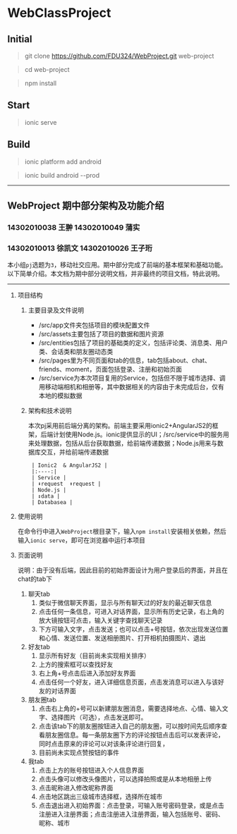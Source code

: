 # WebClassProject
## Initial

> git clone https://github.com/FDU324/WebProject.git web-project

> cd web-project

> npm install


## Start

> ionic serve

## Build

> ionic platform add android

> ionic build android --prod

---
## WebProject 期中部分架构及功能介绍

### 14302010038 王翀 14302010049 蒲实
### 14302010013 徐凯文 14302010026 王子珩

本小组`pj`选题为`3`，移动社交应用。期中部分完成了前端的基本框架和基础功能。以下简单介绍。本文档为期中部分说明文档，并非最终的项目文档，特此说明。

---

1. 项目结构
    1. 主要目录及文件说明
        - /src/app文件夹包括项目的模块配置文件
        - /src/assets主要包括了项目的数据和图片资源
        - /src/entities包括了项目的基础类的定义，包括评论类、消息类、用户类、会话类和朋友圈动态类
        - /src/pages里为不同页面和tab的信息，tab包括about、chat、friends、moment，页面包括登录、注册和初始页面
        - /src/service为本次项目复用的Service，包括但不限于城市选择、调用移动端相机和相册等，其中数据相关的内容由于未完成后台，仅有本地的模拟数据
    2. 架构和技术说明

        本次pj采用前后端分离的架构。前端主要采用ionic2+AngularJS2的框架，后端计划使用Node.js。ionic提供显示的UI；/src/service中的服务用来处理数据，包括从后台获取数据，给前端传递数据；Node.js用来与数据库交互，并给前端传递数据

            | Ionic2  & AngularJS2 |
            |:----:|
            | Service |
            | ⬇request  ⬆request |
            | Node.js |
            | ↕️data |
            | Databasea |
            
2. 使用说明

    在命令行中进入`WebProject`根目录下，输入`npm install`安装相关依赖，然后输入`ionic serve`，即可在浏览器中运行本项目

3. 页面说明

    说明：由于没有后端，因此目前的初始界面设计为用户登录后的界面，并且在chat的tab下
    
    1. 聊天tab
        1. 类似于微信聊天界面，显示与所有聊天过的好友的最近聊天信息
        2. 点击任何一条信息，可进入对话界面，显示所有历史记录，右上角的放大镜按钮可点击，输入关键字查找聊天记录
        3. 下方可输入文字，点击发送；也可以点击+号按钮，依次出现发送位置和心情、发送位置、发送相册图片、打开相机拍摄图片、退出
    2. 好友tab
        1. 显示所有好友（目前尚未实现相关排序）
        2. 上方的搜索框可以查找好友
        3. 右上角+号点击后进入添加好友界面
        4. 点击任何一个好友，进入详细信息页面，点击发消息可以进入与该好友的对话界面
    3. 朋友圈tab
        1. 点击右上角的+号可以新建朋友圈消息，需要选择地点、心情、输入文字、选择图片（可选），点击发送即可。
        2.	点击该tab下的朋友圈按钮进入自己的朋友圈，可以按时间先后顺序查看朋友圈信息。每一条朋友圈下方的评论按钮点击后可以发表评论，同时点击原来的评论可以对该条评论进行回复，
        3.	目前尚未实现点赞按钮的事件
    4.	我tab
        1.	点击上方的账号按钮进入个人信息界面
        2.	点击头像可以修改头像图片，可以选择拍照或是从本地相册上传
        3.	点击昵称进入修改昵称界面
        4.	点击地区跳出三级城市选择框，选择所在城市
        5.	点击退出进入初始界面：点击登录，可输入账号密码登录，或是点击注册进入注册界面；点击注册进入注册界面，输入包括账号、密码、昵称、城市



        

            






